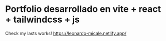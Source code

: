 # Portfolio desarrollado en vite + react + tailwindcss + js

Check my lasts works!
https://leonardo-micale.netlify.app/
